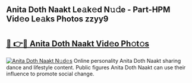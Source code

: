 ## Anita Doth Naakt Le𝚊k𝚎d N𝚞𝚍e - Part-HPM Vid𝚎o Le𝚊ks Photos zzyy9

# <h2><a href="http://fb67y6.evod.top/?m=Anita+Doth+Naakt">🔗 👉🔴 Anita Doth Naakt Vid𝚎o Ph𝚘t𝚘s</a></h2>

[![Anita Doth Naakt N𝚞d𝚎s](https://i.imgur.com/8V9OHl7.gif)](http://fb67y6.evod.top/?m=Anita+Doth+Naakt)
Online personality Anita Doth Naakt sharing dance and lifestyle content. Public figures Anita Doth Naakt can use their influence to promote social change. 
